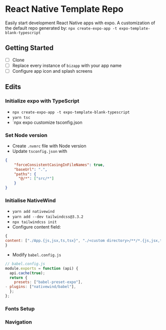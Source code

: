 # React Native Template Repo

Easily start development React Native apps with expo.
A customization of the default repo generated by: `npx create-expo-app -t expo-template-blank-typescript`

## Getting Started

- [ ] Clone
- [ ] Replace every instance of `bizapp` with your app name
- [ ] Configure app icon and splash screens

## Edits

### Initialize expo with TypeScript

- `npx create-expo-app -t expo-template-blank-typescript`
- `yarn tsc`
- `npx expo customize tsconfig.json

### Set Node version

- Create `.nvmrc` file with Node version
- Update `tsconfig.json` with

```json
{
    "forceConsistentCasingInFileNames": true,
    "baseUrl": ".",
    "paths": {
      "@/*": ["src/*"]
    }
}
```

### Initialise NativeWind

- `yarn add nativewind`
- `yarn add --dev tailwindcss@3.3.2`
- `npx tailwindcss init`
- Configure content field:

```js
{
content: ["./App.{js,jsx,ts,tsx}", "./<custom directory>/**/*.{js,jsx,ts,tsx}"],
}
```

- Modify `babel.config.js`

```js
// babel.config.js
module.exports = function (api) {
  api.cache(true);
  return {
    presets: ["babel-preset-expo"],
- plugins: ["nativewind/babel"],
  };
};
```

### Fonts Setup

### Navigation
